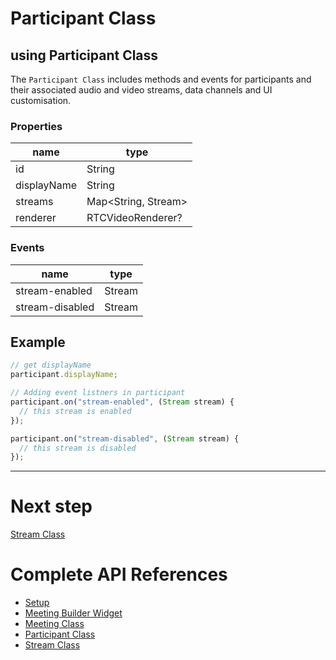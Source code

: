 # Participant Class

## using Participant Class

The `Participant Class` includes methods and events for participants and their associated audio and video streams, data channels and UI customisation.

### Properties

| name        | type                |
| ----------- | ------------------- |
| id          | String              |
| displayName | String              |
| streams     | Map<String, Stream> |
| renderer    | RTCVideoRenderer?   |

### Events

| name            | type   |
| --------------- | ------ |
| stream-enabled  | Stream |
| stream-disabled | Stream |

## Example

```js title="Play with Participant instance"
// get displayName
participant.displayName;

// Adding event listners in participant
participant.on("stream-enabled", (Stream stream) {
  // this stream is enabled
});

participant.on("stream-disabled", (Stream stream) {
  // this stream is disabled
});
```

---

# Next step

[Stream Class](stream-class.md)

# Complete API References

- [Setup](setup.md)
- [Meeting Builder Widget](meeting-builder-widget.md)
- [Meeting Class](meeting-class.md)
- [Participant Class](participant-class.md)
- [Stream Class](stream-class.md)
